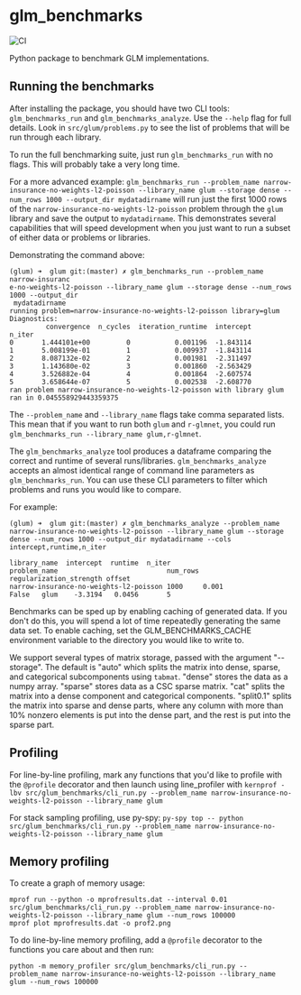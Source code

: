 # glm_benchmarks

![CI](https://github.com/Quantco/glm_benchmarks/workflows/CI/badge.svg)

Python package to benchmark GLM implementations.

## Running the benchmarks

After installing the package, you should have two CLI tools: `glm_benchmarks_run` and `glm_benchmarks_analyze`. Use the `--help` flag for full details. Look in `src/glum/problems.py` to see the list of problems that will be run through each library.

To run the full benchmarking suite, just run `glm_benchmarks_run` with no flags. This will probably take a very long time.

For a more advanced example: `glm_benchmarks_run --problem_name narrow-insurance-no-weights-l2-poisson --library_name glum --storage dense --num_rows 1000 --output_dir mydatadirname` will run just the first 1000 rows of the `narrow-insurance-no-weights-l2-poisson` problem through the `glum` library and save the output to `mydatadirname`. This demonstrates several capabilities that will speed development when you just want to run a subset of either data or problems or libraries.

Demonstrating the command above:
```
(glum) ➜  glum git:(master) ✗ glm_benchmarks_run --problem_name narrow-insuranc
e-no-weights-l2-poisson --library_name glum --storage dense --num_rows 1000 --output_dir
 mydatadirname
running problem=narrow-insurance-no-weights-l2-poisson library=glum
Diagnostics:
         convergence  n_cycles  iteration_runtime  intercept
n_iter
0       1.444101e+00         0           0.001196  -1.843114
1       5.008199e-01         1           0.009937  -1.843114
2       8.087132e-02         2           0.001981  -2.311497
3       1.143680e-02         3           0.001860  -2.563429
4       3.526882e-04         4           0.001864  -2.607574
5       3.658644e-07         5           0.002538  -2.608770
ran problem narrow-insurance-no-weights-l2-poisson with library glum
ran in 0.045558929443359375
```

The `--problem_name` and `--library_name` flags take comma separated lists. This mean that if you want to run both `glum` and `r-glmnet`, you could run `glm_benchmarks_run --library_name glum,r-glmnet`.

The `glm_benchmarks_analyze` tool produces a dataframe comparing the correct and runtime of several runs/libraries. `glm_benchmarks_analyze` accepts an almost identical range of command line parameters as `glm_benchmarks_run`. You can use these CLI parameters to filter which problems and runs you would like to compare.

For example:
```
(glum) ➜  glum git:(master) ✗ glm_benchmarks_analyze --problem_name narrow-insurance-no-weights-l2-poisson --library_name glum --storage dense --num_rows 1000 --output_dir mydatadirname --cols intercept,runtime,n_iter
                                                                                 library_name  intercept  runtime  n_iter
problem_name                           num_rows regularization_strength offset
narrow-insurance-no-weights-l2-poisson 1000     0.001                   False   glum    -3.3194   0.0456       5
```

Benchmarks can be sped up by enabling caching of generated data. If you don't do this, you will spend a lot of time repeatedly generating the same data set. To enable caching, set the GLM_BENCHMARKS_CACHE environment variable to the directory you would like to write to.

We support several types of matrix storage, passed with the argument "--storage". The default is "auto" which splits the matrix into dense, sparse, and categorical subcomponents using `tabmat`. "dense" stores the data as a numpy array. "sparse" stores data as a CSC sparse matrix. "cat" splits the matrix into a dense component and categorical components. "split0.1" splits the matrix into sparse and dense parts, where any column with more than 10% nonzero elements is put into the dense part, and the rest is put into the sparse part.

## Profiling

For line-by-line profiling, mark any functions that you'd like to profile with the `@profile` decorator and then launch using line_profiler with `kernprof -lbv src/glum_benchmarks/cli_run.py --problem_name narrow-insurance-no-weights-l2-poisson --library_name glum`

For stack sampling profiling, use py-spy: `py-spy top -- python src/glum_benchmarks/cli_run.py --problem_name narrow-insurance-no-weights-l2-poisson --library_name glum`

## Memory profiling

To create a graph of memory usage:
```
mprof run --python -o mprofresults.dat --interval 0.01 src/glum_benchmarks/cli_run.py --problem_name narrow-insurance-no-weights-l2-poisson --library_name glum --num_rows 100000
mprof plot mprofresults.dat -o prof2.png
```

To do line-by-line memory profiling, add a `@profile` decorator to the functions you care about and then run:
```
python -m memory_profiler src/glum_benchmarks/cli_run.py --problem_name narrow-insurance-no-weights-l2-poisson --library_name glum --num_rows 100000
```
